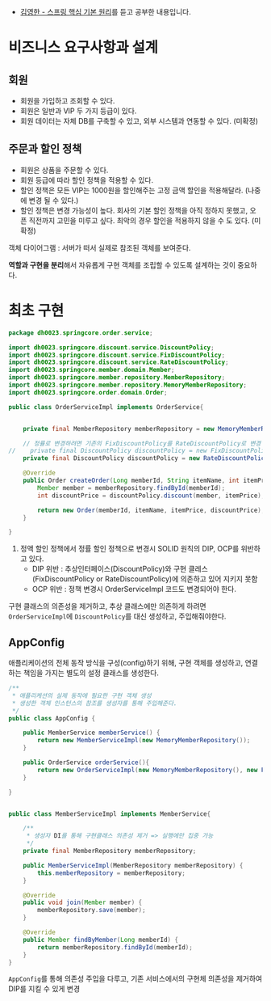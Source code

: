- [김영한 - 스프링 핵심 기본 원리](https://inf.run/JAwH)를 듣고 공부한 내용입니다.

# 비즈니스 요구사항과 설계

## 회원

- 회원을 가입하고 조회할 수 있다.
- 회원은 일반과 VIP 두 가지 등급이 있다.
- 회원 데이터는 자체 DB를 구축할 수 있고, 외부 시스템과 연동할 수 있다. (미확정)

## 주문과 할인 정책

- 회원은 상품을 주문할 수 있다.
- 회원 등급에 따라 할인 정책을 적용할 수 있다.
- 할인 정책은 모든 VIP는 1000원을 할인해주는 고정 금액 할인을 적용해달라. (나중에 변경 될 수 있다.)
- 할인 정책은 변경 가능성이 높다. 회사의 기본 할인 정책을 아직 정하지 못했고, 오픈 직전까지 고민을 미루고 싶다. 최악의 경우 할인을 적용하지 않을 수 도 있다. (미확정)


객체 다이어그램 : 서버가 떠서 실제로 참조된 객체를 보여준다.

**역할과 구현을 분리**해서 자유롭게 구현 객체를 조립할 수 있도록 설계하는 것이 중요하다.

# 최초 구현

```java
package dh0023.springcore.order.service;

import dh0023.springcore.discount.service.DiscountPolicy;
import dh0023.springcore.discount.service.FixDiscountPolicy;
import dh0023.springcore.discount.service.RateDiscountPolicy;
import dh0023.springcore.member.domain.Member;
import dh0023.springcore.member.repository.MemberRepository;
import dh0023.springcore.member.repository.MemoryMemberRepository;
import dh0023.springcore.order.domain.Order;

public class OrderServiceImpl implements OrderService{


    private final MemberRepository memberRepository = new MemoryMemberRepository();

    // 정률로 변경하려면 기존의 FixDiscountPolicy를 RateDiscountPolicy로 변경
//    private final DiscountPolicy discountPolicy = new FixDiscountPolicy();
    private final DiscountPolicy discountPolicy = new RateDiscountPolicy();

    @Override
    public Order createOrder(Long memberId, String itemName, int itemPrice) {
        Member member = memberRepository.findById(memberId);
        int discountPrice = discountPolicy.discount(member, itemPrice);

        return new Order(memberId, itemName, itemPrice, discountPrice);
    }

}
```

1. 정액 할인 정책에서 정률 할인 정책으로 변경시 SOLID 원칙의 DIP, OCP를 위반하고 있다.
    - DIP 위반 : 추상인터페이스(DiscountPolicy)와 구현 클레스 (FixDiscountPolicy or RateDiscountPolicy)에 의존하고 있어 지키지 못함
    - OCP 위반 : 정책 변경시 OrderServiceImpl 코드도 변경되어야 한다.

구현 클래스의 의존성을 제거하고, 추상 클래스에만 의존하게 하려면 `OrderServiceImpl`에 `DiscountPolicy`를 대신 생성하고, 주입해줘야한다.

## AppConfig

애플리케이션의 전체 동작 방식을 구성(config)하기 위해, 구현 객체를 생성하고, 연결하는 책임을 가지는 별도의 설정 클래스를 생성한다.

```java
/**
 * 애플리케션의 실제 동작에 필요한 구현 객체 생성
 * 생성한 객체 인스턴스의 참조를 생성자를 통해 주입해준다.
 */
public class AppConfig {

    public MemberService memberService() {
        return new MemberServiceImpl(new MemoryMemberRepository());
    }

    public OrderService orderService(){
        return new OrderServiceImpl(new MemoryMemberRepository(), new FixDiscountPolicy());
    }

}
```

```java

public class MemberServiceImpl implements MemberService{

    /**
     * 생성자 DI를 통해 구현클래스 의존성 제거 => 실행에만 집중 가능
     */
    private final MemberRepository memberRepository;

    public MemberServiceImpl(MemberRepository memberRepository) {
        this.memberRepository = memberRepository;
    }

    @Override
    public void join(Member member) {
        memberRepository.save(member);
    }

    @Override
    public Member findByMember(Long memberId) {
        return memberRepository.findById(memberId);
    }
}
```

`AppConfig`를 통해 의존성 주입을 다루고, 기존 서비스에서의 구현체 의존성을 제거하여 DIP를 지킬 수 있게 변경